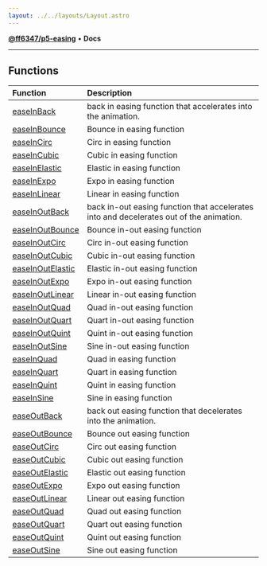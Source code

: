 ```yaml
---
layout: ../../layouts/Layout.astro
---
```


[**@ff6347/p5-easing**](README.md) • **Docs**

***

## Functions

| Function | Description |
| :------ | :------ |
| [easeInBack](Function.easeInBack.md) | back in easing function that accelerates into the animation. |
| [easeInBounce](Function.easeInBounce.md) | Bounce in easing function |
| [easeInCirc](Function.easeInCirc.md) | Circ in easing function |
| [easeInCubic](Function.easeInCubic.md) | Cubic in easing function |
| [easeInElastic](Function.easeInElastic.md) | Elastic in easing function |
| [easeInExpo](Function.easeInExpo.md) | Expo in easing function |
| [easeInLinear](Function.easeInLinear.md) | Linear in easing function |
| [easeInOutBack](Function.easeInOutBack.md) | back in-out easing function that accelerates into and decelerates out of the animation. |
| [easeInOutBounce](Function.easeInOutBounce.md) | Bounce in-out easing function |
| [easeInOutCirc](Function.easeInOutCirc.md) | Circ in-out easing function |
| [easeInOutCubic](Function.easeInOutCubic.md) | Cubic in-out easing function |
| [easeInOutElastic](Function.easeInOutElastic.md) | Elastic in-out easing function |
| [easeInOutExpo](Function.easeInOutExpo.md) | Expo in-out easing function |
| [easeInOutLinear](Function.easeInOutLinear.md) | Linear in-out easing function |
| [easeInOutQuad](Function.easeInOutQuad.md) | Quad in-out easing function |
| [easeInOutQuart](Function.easeInOutQuart.md) | Quart in-out easing function |
| [easeInOutQuint](Function.easeInOutQuint.md) | Quint in-out easing function |
| [easeInOutSine](Function.easeInOutSine.md) | Sine in-out easing function |
| [easeInQuad](Function.easeInQuad.md) | Quad in easing function |
| [easeInQuart](Function.easeInQuart.md) | Quart in easing function |
| [easeInQuint](Function.easeInQuint.md) | Quint in easing function |
| [easeInSine](Function.easeInSine.md) | Sine in easing function |
| [easeOutBack](Function.easeOutBack.md) | back out easing function that decelerates into the animation. |
| [easeOutBounce](Function.easeOutBounce.md) | Bounce out easing function |
| [easeOutCirc](Function.easeOutCirc.md) | Circ out easing function |
| [easeOutCubic](Function.easeOutCubic.md) | Cubic out easing function |
| [easeOutElastic](Function.easeOutElastic.md) | Elastic out easing function |
| [easeOutExpo](Function.easeOutExpo.md) | Expo out easing function |
| [easeOutLinear](Function.easeOutLinear.md) | Linear out easing function |
| [easeOutQuad](Function.easeOutQuad.md) | Quad out easing function |
| [easeOutQuart](Function.easeOutQuart.md) | Quart out easing function |
| [easeOutQuint](Function.easeOutQuint.md) | Quint out easing function |
| [easeOutSine](Function.easeOutSine.md) | Sine out easing function |

